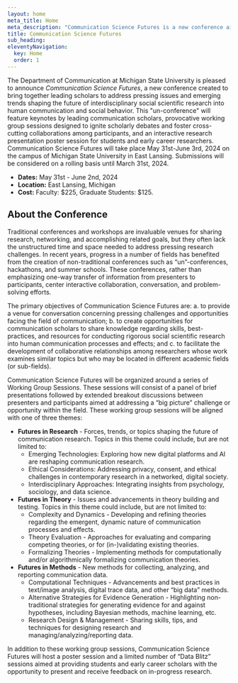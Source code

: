 ```yaml
---
layout: home
meta_title: Home
meta_description: "Communication Science Futures is a new conference aimed at addressing pressing issues and opportunities in the interdisciplinary, social scientific study of human communication. The conference will take place at Michigan State University May 31st - June 2nd, 2024"
title: Communication Science Futures
sub_heading: 
eleventyNavigation:
  key: Home
  order: 1
---
```


The Department of Communication at Michigan State University is pleased to announce *Communication Science Futures*, a new conference created to bring together leading scholars to address pressing issues and emerging trends shaping the future of interdisciplinary social scientific research into human communication and social behavior. This "un-conference" will feature keynotes by leading communication scholars, provocative working group sessions designed to ignite scholarly debates and foster cross-cutting collaborations among participants, and an interactive research presentation poster session for students and early career researchers. Communication Science Futures will take place May 31st-June 3rd, 2024 on the campus of Michigan State University in East Lansing. Submissions will be considered on a rolling basis until March 31st, 2024.

- **Dates:** May 31st - June 2nd, 2024
- **Location:** East Lansing, Michigan
- **Cost:** Faculty: $225, Graduate Students: $125.

## About the Conference

Traditional conferences and workshops are invaluable venues for sharing research, networking, and accomplishing related goals, but they often lack the unstructured time and space needed to address pressing research challenges. In recent years, progress in a number of fields has benefited from the creation of non-traditional conferences such as “un”-conferences, hackathons, and summer schools. These conferences, rather than emphasizing one-way transfer of information from presenters to participants, center interactive collaboration, conversation, and problem-solving efforts.

The primary objectives of Communication Science Futures are: a. to provide a venue for conversation concerning pressing challenges and opportunities facing the field of communication; b. to create opportunities for communication scholars to share knowledge regarding skills, best-practices, and resources for conducting rigorous social scientific research into human communication processes and effects; and c. to facilitate the development of collaborative relationships among researchers whose work examines similar topics but who may be located in different academic fields (or sub-fields).

Communication Science Futures will be organized around a series of Working Group Sessions. These sessions will consist of a panel of brief presentations followed by extended breakout discussions between presenters and participants aimed at addressing a “big picture” challenge or opportunity within the field. These working group sessions will be aligned with one of three themes:

- **Futures in Research** - Forces, trends, or topics shaping the future of communication research. Topics in this theme could include, but are not limited to:
  - Emerging Technologies: Exploring how new digital platforms and AI are reshaping communication research.
  - Ethical Considerations: Addressing privacy, consent, and ethical challenges in contemporary research in a networked, digital society.
  - Interdisciplinary Approaches: Integrating insights from psychology, sociology, and data science.
- **Futures in Theory** - Issues and advancements in theory building and testing. Topics in this theme could include, but are not limited to:
  - Complexity and Dynamics - Developing and refining theories regarding the emergent, dynamic nature of communication processes and effects.
  - Theory Evaluation - Approaches for evaluating and comparing competing theories, or for (in-)validating existing theories.
  - Formalizing Theories - Implementing methods for computationally and/or algorithmically formalizing communication theories.
- **Futures in Methods** - New methods for collecting, analyzing, and reporting communication data.
  - Computational Techniques - Advancements and best practices in text/image analysis, digital trace data, and other “big data” methods.
  - Alternative Strategies for Evidence Generation - Highlighting non-traditional strategies for generating evidence for and against hypotheses, including Bayesian methods, machine learning, etc.
  - Research Design & Management - Sharing skills, tips, and techniques for designing research and managing/analyzing/reporting data.

In addition to these working group sessions, Communication Science Futures will host a poster session and a limited number of “Data Blitz” sessions aimed at providing students and early career scholars with the opportunity to present and receive feedback on in-progress research.
